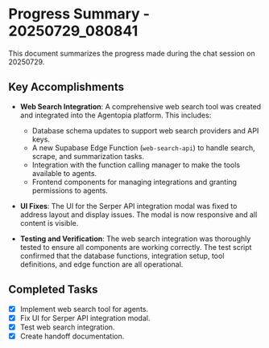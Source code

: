 # Progress Summary - 20250729_080841

This document summarizes the progress made during the chat session on 20250729.

## Key Accomplishments

*   **Web Search Integration**: A comprehensive web search tool was created and integrated into the Agentopia platform. This includes:
    *   Database schema updates to support web search providers and API keys.
    *   A new Supabase Edge Function (`web-search-api`) to handle search, scrape, and summarization tasks.
    *   Integration with the function calling manager to make the tools available to agents.
    *   Frontend components for managing integrations and granting permissions to agents.

*   **UI Fixes**: The UI for the Serper API integration modal was fixed to address layout and display issues. The modal is now responsive and all content is visible.

*   **Testing and Verification**: The web search integration was thoroughly tested to ensure all components are working correctly. The test script confirmed that the database functions, integration setup, tool definitions, and edge function are all operational.

## Completed Tasks

*   [x] Implement web search tool for agents.
*   [x] Fix UI for Serper API integration modal.
*   [x] Test web search integration.
*   [x] Create handoff documentation. 